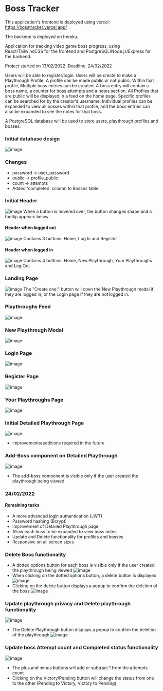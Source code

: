 # Boss Tracker
This application's frontend is deployed using vercel: https://bosstracker.vercel.app/

The backend is deployed on heroku.

Application for tracking video game boss progress, using React/TailwindCSS for the frontend and PostgreSQL/Node.js/Express for the backend.

Project started on 13/02/2022. Deadline: 24/02/2022

Users will be able to register/login. Users will be create to make a Playthrough Profile. A profile can be made public or not public.
Within that profile, Multiple boss entries can be created. A boss entry will contain a boss name, a counter for boss attempts and a notes section.
All Profiles that are public will be displayed in a feed on the home page. Specific profiles can be searched for by the creator's username. Individual profiles can be expanded to view all bosses within that profile, and the boss entries can also be expanded to see the notes for that boss.

A PostgreSQL database will be used to store users, playthrough profiles and bosses.

### Initial database design
![image](https://user-images.githubusercontent.com/75766182/153832247-618d368a-73ab-4dc1-a5f7-a514a33a75e5.png)
### Changes
* password -> user_password
* public -> profile_public
* count -> attempts
* Added 'completed' column to Bosses table

### Initial Header
![image](https://user-images.githubusercontent.com/75766182/154664905-9534aae8-81eb-4623-b10e-278500cabe22.png)
When a button is hovered over, the button changes shape and a tooltip appears below.

#### Header when logged out
![image](https://user-images.githubusercontent.com/75766182/155158220-3a513eae-0ed7-4da0-ace7-5823c8a67be1.png)
Contains 3 buttons: Home, Log In and Register

#### Header when logged in
![image](https://user-images.githubusercontent.com/75766182/155158514-5d4435fb-6eb6-4cbc-ba69-e554a531d192.png)
Contains 4 buttons: Home, New Playthrough, Your Playthroughs and Log Out

### Landing Page
![image](https://user-images.githubusercontent.com/75766182/154793021-659386fb-01bc-4406-83cf-641819f9ec49.png)
The "Create one!" button will open the New Playthrough modal if they are logged in, or the Login page if they are not logged in.

### Playthroughs Feed
![image](https://user-images.githubusercontent.com/75766182/154793268-eb958bf6-efa3-4051-bbeb-6702d9af073d.png)

### New Playthrough Modal
![image](https://user-images.githubusercontent.com/75766182/155157475-136efce0-3e8f-48f3-b58f-b4f3a018c73a.png)

### Login Page
![image](https://user-images.githubusercontent.com/75766182/155228877-ecf9cb3a-7044-4669-8884-1043fcf365e5.png)

### Register Page
![image](https://user-images.githubusercontent.com/75766182/155228955-6c1f7b91-ed02-4c45-9791-f42f221f43b9.png)

### Your Playthroughs Page
![image](https://user-images.githubusercontent.com/75766182/155716397-0fb7c592-66ee-43e2-a958-d7953aa70052.png)

### Initial Detailed Playthrough Page
![image](https://user-images.githubusercontent.com/75766182/155716717-3ff8ac38-d3e2-494f-89f1-ad4a9b124830.png)
* Improvements/additions required in the future

### Add-Boss component on Detailed Playthrough
![image](https://user-images.githubusercontent.com/75766182/155716621-d3cfda86-f578-4c32-abe2-dae2119727ff.png)
* The add-boss component is visible only if the user created the playthrough being viewed

### 24/02/2022
#### Remaining tasks
* A more advanced login authentication (JWT)
* Password hashing (Bcrypt)
* Improvement of Detailed Playthrough page
* Allow each boss to be expanded to view boss notes
* Update and Delete functionality for profiles and bosses
* Responsive on all screen sizes

### Delete Boss functionality
* A dotted options button for each boss is visible only if the user created the playthrough being viewed
![image](https://user-images.githubusercontent.com/75766182/159369734-6ac1f1ba-2498-47e3-8446-3d38a6c407e9.png)
* When clicking on the dotted options button, a delete button is displayed
![image](https://user-images.githubusercontent.com/75766182/161641858-59e3f4df-5869-4d0e-913f-171c8fbdf6f3.png)
* Clicking on the delete button displays a popup to confirm the deletion of the boss
![image](https://user-images.githubusercontent.com/75766182/161641598-da636fed-cf0b-4e3c-9c4f-a95c12fbd27c.png)

### Update playthrough privacy and Delete playthrough functionality
![image](https://user-images.githubusercontent.com/75766182/161721783-d0de9acc-511c-4517-8890-cfa9c0ddfa03.png)
* The Delete Playthrough button displays a popup to confirm the deletion of the playthrough
![image](https://user-images.githubusercontent.com/75766182/161722174-e330f01f-bbff-40ff-a247-3f845f028034.png)

### Update boss Attempt count and Completed status functionality
![image](https://user-images.githubusercontent.com/75766182/169426310-4f1605c5-c5aa-4c72-b88c-dc460666079e.png)
* The plus and minus buttons will add or subtract 1 from the attempts count
* Clicking on the Victory/Pending button will change the status from one to the other (Pending to Victory, Victory to Pending)
